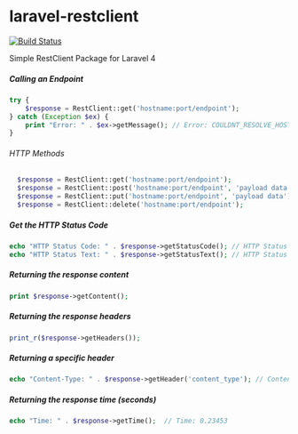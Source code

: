 laravel-restclient
==================

[![Build Status](https://travis-ci.org/nathanmac/laravel-restclient.svg?branch=master)](https://travis-ci.org/nathanmac/laravel-restclient)

Simple RestClient Package for Laravel 4

##### Calling an Endpoint
```php
try {
    $response = RestClient::get('hostname:port/endpoint');
} catch (Exception $ex) {
    print "Error: " . $ex->getMessage(); // Error: COULDNT_RESOLVE_HOST
}
```

###### HTTP Methods
```php
  $response = RestClient::get('hostname:port/endpoint');
  $response = RestClient::post('hostname:port/endpoint', 'payload data');
  $response = RestClient::put('hostname:port/endpoint', 'payload data');
  $response = RestClient::delete('hostname:port/endpoint');
```

##### Get the HTTP Status Code
```php
echo "HTTP Status Code: " . $response->getStatusCode(); // HTTP Status Code: 200
echo "HTTP Status Text: " . $response->getStatusText(); // HTTP Status Text: OK
```

##### Returning the response content
```php
print $response->getContent();
```

##### Returning the response headers
```php
print_r($response->getHeaders());
```

##### Returning a specific header
```php
echo "Content-Type: " . $response->getHeader('content_type'); // Content-Type: application/json
```

##### Returning the response time (seconds)
```php
echo "Time: " . $response->getTime();  // Time: 0.23453
```
